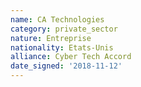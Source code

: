 ```yaml
---
name: CA Technologies
category: private_sector
nature: Entreprise
nationality: Etats-Unis
alliance: Cyber Tech Accord
date_signed: '2018-11-12'
---
```

    